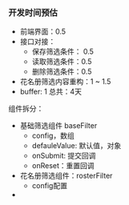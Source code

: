 ### 开发时间预估
- 前端界面：0.5
- 接口对接：
	- 保存筛选条件： 0.5
	- 读取筛选条件：0.5
	- 删除筛选条件：0.5
- 花名册筛选内容重构：1 ~ 1.5
- buffer:  1
总共：4天


组件拆分：
- 基础筛选组件 baseFilter
	- config，数组
	- defauleValue: 默认值，对象
	- onSubmit: 提交回调
	- onReset：重置回调
- 花名册筛选组件：rosterFilter
	- config配置
- 